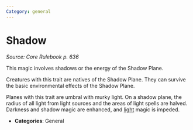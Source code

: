 ```yaml
---
Category: general
---
```

# Shadow  
*Source: Core Rulebook p. 636*  

This magic involves shadows or the energy of the Shadow Plane.

Creatures with this trait are natives of the Shadow Plane. They can survive the basic environmental effects of the Shadow Plane.

Planes with this trait are umbral with murky light. On a shadow plane, the radius of all light from light sources and the areas of light spells are halved. Darkness and shadow magic are enhanced, and [light](light.md) magic is impeded.

- **Categories**: General